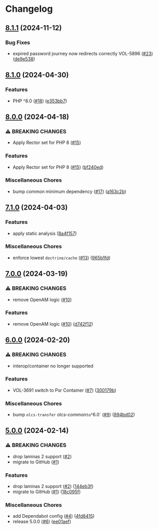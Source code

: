 # Changelog

## [8.1.1](https://github.com/dvsa/olcs-auth/compare/v8.1.0...v8.1.1) (2024-11-12)


### Bug Fixes

* expired password journey now redirects correctly VOL-5896 ([#23](https://github.com/dvsa/olcs-auth/issues/23)) ([de9e538](https://github.com/dvsa/olcs-auth/commit/de9e538c725278456773af07b359e50cb1fdfc6e))

## [8.1.0](https://github.com/dvsa/olcs-auth/compare/v8.0.0...v8.1.0) (2024-04-30)


### Features

* PHP ^8.0 ([#18](https://github.com/dvsa/olcs-auth/issues/18)) ([e353bb7](https://github.com/dvsa/olcs-auth/commit/e353bb7f545525342ddddc01033466f368d7b778))

## [8.0.0](https://github.com/dvsa/olcs-auth/compare/v7.1.0...v8.0.0) (2024-04-18)


### ⚠ BREAKING CHANGES

* Apply Rector set for PHP 8 ([#15](https://github.com/dvsa/olcs-auth/issues/15))

### Features

* Apply Rector set for PHP 8 ([#15](https://github.com/dvsa/olcs-auth/issues/15)) ([bf240ed](https://github.com/dvsa/olcs-auth/commit/bf240ede590afef1b277587bb4b2c0435ea7e3f1))


### Miscellaneous Chores

* bump common minimum dependency ([#17](https://github.com/dvsa/olcs-auth/issues/17)) ([a163c2b](https://github.com/dvsa/olcs-auth/commit/a163c2b4442c8d546e915de9b9affe3840f5ec8e))

## [7.1.0](https://github.com/dvsa/olcs-auth/compare/v7.0.0...v7.1.0) (2024-04-03)


### Features

* apply static analysis ([8a4f157](https://github.com/dvsa/olcs-auth/commit/8a4f157716ffd9b78ca25eaeedd169be7a67700c))


### Miscellaneous Chores

* enforce lowest `doctrine/cache` ([#13](https://github.com/dvsa/olcs-auth/issues/13)) ([965b1fd](https://github.com/dvsa/olcs-auth/commit/965b1fdc4d88d8b80eeebcff507fca98cb0a8d4a))

## [7.0.0](https://github.com/dvsa/olcs-auth/compare/v6.0.0...v7.0.0) (2024-03-19)


### ⚠ BREAKING CHANGES

* remove OpenAM logic ([#10](https://github.com/dvsa/olcs-auth/issues/10))

### Features

* remove OpenAM logic ([#10](https://github.com/dvsa/olcs-auth/issues/10)) ([d742f12](https://github.com/dvsa/olcs-auth/commit/d742f12de8094896f08d9a6161f5997d3d7bac7d))

## [6.0.0](https://github.com/dvsa/olcs-auth/compare/v5.0.0...v6.0.0) (2024-02-20)


### ⚠ BREAKING CHANGES

* interop/container no longer supported

### Features

* VOL-3691 switch to Psr Container ([#7](https://github.com/dvsa/olcs-auth/issues/7)) ([300179b](https://github.com/dvsa/olcs-auth/commit/300179bc58e7c05af9ae3bf11ff16e2746fe58be))


### Miscellaneous Chores

* bump `olcs-transfer` olcs-common` to `^6.0` ([#9](https://github.com/dvsa/olcs-auth/issues/9)) ([894bd02](https://github.com/dvsa/olcs-auth/commit/894bd02f79fb21c25a39c4c696bf031710407bbb))

## [5.0.0](https://github.com/dvsa/olcs-auth/compare/v5.0.0...v5.0.0) (2024-02-14)


### ⚠ BREAKING CHANGES

* drop laminas 2 support ([#2](https://github.com/dvsa/olcs-auth/issues/2))
* migrate to GitHub ([#1](https://github.com/dvsa/olcs-auth/issues/1))

### Features

* drop laminas 2 support ([#2](https://github.com/dvsa/olcs-auth/issues/2)) ([144eb3f](https://github.com/dvsa/olcs-auth/commit/144eb3f73682efa55f284b8c523c8157bebd7def))
* migrate to GitHub ([#1](https://github.com/dvsa/olcs-auth/issues/1)) ([18c095f](https://github.com/dvsa/olcs-auth/commit/18c095f2dd4c89da0a7dae8a43588cf002234eef))


### Miscellaneous Chores

* add Dependabot config ([#4](https://github.com/dvsa/olcs-auth/issues/4)) ([4fd8415](https://github.com/dvsa/olcs-auth/commit/4fd8415aab346d38f0ec7d9d5174aaff843e8a0f))
* release 5.0.0 ([#6](https://github.com/dvsa/olcs-auth/issues/6)) ([ee01aef](https://github.com/dvsa/olcs-auth/commit/ee01aeffd54aa8fe17391895c06a1c12b8ed9406))
